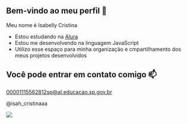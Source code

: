 ## Bem-vindo ao meu perfil 🥰

Meu nome é Isabelly Cristina

- Estou estudando na [Alura](https://www.alura.com.br)
- Estou me desenvolvendo na linguagem JavaScript
- Utilizo esse espaço para minha organização e cmpartilhamento dos meus projetos desenvolvidos

## Você pode entrar em contato comigo 📫

00001115562812sp@al.educacao.sp.gov.br

@isah_cristinaaa

![](https://media1.tenor.com/m/sRCdp4IKweAAAAAC/ana-blottiaux-cute.gif)

